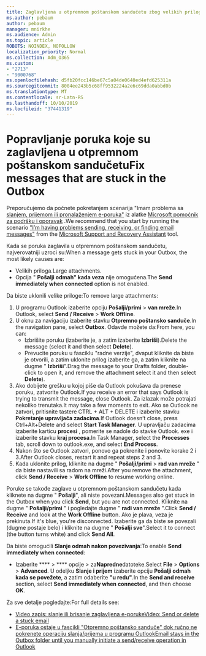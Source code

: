 ```yaml
---
title: Zaglavljena u otpremnom poštanskom sandučetu zbog velikih priloga
ms.author: pebaum
author: pebaum
manager: mnirkhe
ms.audience: Admin
ms.topic: article
ROBOTS: NOINDEX, NOFOLLOW
localization_priority: Normal
ms.collection: Adm_O365
ms.custom:
- "2713"
- "9000768"
ms.openlocfilehash: d5fb20fcc146be67c5a04de0640ed4efd625311a
ms.sourcegitcommit: 8004ee243b5c68ff9532224a2e6c69dda0abbd0b
ms.translationtype: MT
ms.contentlocale: sr-Latn-RS
ms.lasthandoff: 10/10/2019
ms.locfileid: "37441319"
---
```

# <a name="fix-messages-that-are-stuck-in-the-outbox"></a><span data-ttu-id="1c1b9-102">Popravljanje poruka koje su zaglavljena u otpremnom poštanskom sandučetu</span><span class="sxs-lookup"><span data-stu-id="1c1b9-102">Fix messages that are stuck in the Outbox</span></span>

<span data-ttu-id="1c1b9-103">Preporučujemo da počnete pokretanjem scenarija "Imam problema sa [slanjem, prijemom ili pronalaženjem e-poruka"](https://aka.ms/SaRA-OutlookSendReceive) iz alatke [Microsoft pomoćnik za podršku i oporavak](https://diagnostics.office.com/#/) .</span><span class="sxs-lookup"><span data-stu-id="1c1b9-103">We recommend that you start by running the scenario ["I’m having problems sending, receiving, or finding email messages"](https://aka.ms/SaRA-OutlookSendReceive) from the [Microsoft Support and Recovery Assistant](https://diagnostics.office.com/#/) tool.</span></span>

<span data-ttu-id="1c1b9-104">Kada se poruka zaglavila u otpremnom poštanskom sandučetu, najverovatniji uzroci su:</span><span class="sxs-lookup"><span data-stu-id="1c1b9-104">When a message gets stuck in your Outbox, the most likely causes are:</span></span>
- <span data-ttu-id="1c1b9-105">Velikih priloga.</span><span class="sxs-lookup"><span data-stu-id="1c1b9-105">Large attachments.</span></span>
- <span data-ttu-id="1c1b9-106">Opcija " **Pošalji odmah" kada veza** nije omogućena.</span><span class="sxs-lookup"><span data-stu-id="1c1b9-106">The **Send immediately when connected** option is not enabled.</span></span>

<span data-ttu-id="1c1b9-107">Da biste uklonili velike priloge:</span><span class="sxs-lookup"><span data-stu-id="1c1b9-107">To remove large attachments:</span></span> 

1. <span data-ttu-id="1c1b9-108">U programu Outlook izaberite opciju **Pošalji/primi** > **van mreže**.</span><span class="sxs-lookup"><span data-stu-id="1c1b9-108">In Outlook, select **Send / Receive** > **Work Offline**.</span></span> 
2. <span data-ttu-id="1c1b9-109">U oknu za navigaciju izaberite stavku **Otpremno poštansko sanduče**.</span><span class="sxs-lookup"><span data-stu-id="1c1b9-109">In the navigation pane, select **Outbox**.</span></span> <span data-ttu-id="1c1b9-110">Odavde možete da:</span><span class="sxs-lookup"><span data-stu-id="1c1b9-110">From here, you can:</span></span> 
    - <span data-ttu-id="1c1b9-111">Izbrišite poruku (izaberite je, a zatim izaberite **Izbriši**).</span><span class="sxs-lookup"><span data-stu-id="1c1b9-111">Delete the message (select it and then select **Delete**).</span></span>
    - <span data-ttu-id="1c1b9-112">Prevucite poruku u fasciklu "radne verzije", dvaput kliknite da biste je otvorili, a zatim uklonite prilog izaberite ga, a zatim kliknite na dugme " **Izbriši**".</span><span class="sxs-lookup"><span data-stu-id="1c1b9-112">Drag the message to your Drafts folder, double-click to open it, and remove the attachment select it and then select **Delete**).</span></span>
3. <span data-ttu-id="1c1b9-113">Ako dobijete grešku u kojoj piše da Outlook pokušava da prenese poruku, zatvorite Outlook.</span><span class="sxs-lookup"><span data-stu-id="1c1b9-113">If you receive an error that says Outlook is trying to transmit the message, close Outlook.</span></span> <span data-ttu-id="1c1b9-114">Za izlazak može potrajati nekoliko trenutaka.</span><span class="sxs-lookup"><span data-stu-id="1c1b9-114">It may take a few moments to exit.</span></span> <span data-ttu-id="1c1b9-115">Ako se Outlook ne zatvori, pritisnite tastere CTRL + ALT + DELETE i izaberite stavku **Pokretanje upravljača zadacima**.</span><span class="sxs-lookup"><span data-stu-id="1c1b9-115">If Outlook doesn’t close, press Ctrl+Alt+Delete and select **Start Task Manager**.</span></span> <span data-ttu-id="1c1b9-116">U upravljaču zadacima izaberite karticu **procesi** , pomerite se nadole do stavke Outlook. exe i izaberite stavku **kraj procesa**.</span><span class="sxs-lookup"><span data-stu-id="1c1b9-116">In Task Manager, select the **Processes** tab, scroll down to outlook.exe, and select **End Process**.</span></span>
4. <span data-ttu-id="1c1b9-117">Nakon što se Outlook zatvori, ponovo ga pokrenite i ponovite korake 2 i 3.</span><span class="sxs-lookup"><span data-stu-id="1c1b9-117">After Outlook closes, restart it and repeat steps 2 and 3.</span></span> 
5. <span data-ttu-id="1c1b9-118">Kada uklonite prilog, kliknite na dugme " **Pošalji/primi** > **rad van mreže** " da biste nastavili sa radom na mreži.</span><span class="sxs-lookup"><span data-stu-id="1c1b9-118">After you remove the attachment, click **Send / Receive** > **Work Offline** to resume working online.</span></span> 

<span data-ttu-id="1c1b9-119">Poruke se takođe zaglave u otpremnom poštanskom sandučetu kada kliknete na dugme " **Pošalji**", ali niste povezani.</span><span class="sxs-lookup"><span data-stu-id="1c1b9-119">Messages also get stuck in the Outbox when you click **Send**, but you are not connected.</span></span> <span data-ttu-id="1c1b9-120">Kliknite na dugme " **Pošalji/primi** " i pogledajte dugme " **radi van mreže** ".</span><span class="sxs-lookup"><span data-stu-id="1c1b9-120">Click **Send / Receive** and look at the **Work Offline** button.</span></span> <span data-ttu-id="1c1b9-121">Ako je plava, veza je prekinuta.</span><span class="sxs-lookup"><span data-stu-id="1c1b9-121">If it's blue, you're disconnected.</span></span> <span data-ttu-id="1c1b9-122">Izaberite ga da biste se povezali (dugme postaje belo) i kliknite na dugme " **Pošalji sve**".</span><span class="sxs-lookup"><span data-stu-id="1c1b9-122">Select it to connect (the button turns white) and click **Send All**.</span></span>
 
<span data-ttu-id="1c1b9-123">Da biste omogućili **Slanje odmah nakon povezivanja**:</span><span class="sxs-lookup"><span data-stu-id="1c1b9-123">To enable **Send immediately when connected**:</span></span>
 
- <span data-ttu-id="1c1b9-124">Izaberite \*\*\*\* > \*\*\*\* opcije >  za**Napredne**datoteke.</span><span class="sxs-lookup"><span data-stu-id="1c1b9-124">Select **File** > **Options** >  **Advanced**.</span></span>
<span data-ttu-id="1c1b9-125">U odeljku **Slanje i prijem** izaberite opciju **Pošalji odmah kada se povežete**, a zatim odaberite **"u redu"**.</span><span class="sxs-lookup"><span data-stu-id="1c1b9-125">In the **Send and receive** section, select **Send immediately when connected**, and then choose **OK**.</span></span>
 
<span data-ttu-id="1c1b9-126">Za sve detalje pogledajte:</span><span class="sxs-lookup"><span data-stu-id="1c1b9-126">For full details see:</span></span>
- [<span data-ttu-id="1c1b9-127">Video zapis: slanje ili brisanje zaglavljena e-poruke</span><span class="sxs-lookup"><span data-stu-id="1c1b9-127">Video: Send or delete a stuck email</span></span>](https://support.office.com/article/Video-Send-or-delete-an-email-stuck-in-your-outbox-26d5d34a-4e5f-444a-a9e8-44db04a94dec) 
- [<span data-ttu-id="1c1b9-128">E-poruka ostaje u fascikli "Otpremno poštansko sanduče" dok ručno ne pokrenete operaciju slanja/prijema u programu Outlook</span><span class="sxs-lookup"><span data-stu-id="1c1b9-128">Email stays in the Outbox folder until you manually initiate a send/receive operation in Outlook</span></span>](https://support.microsoft.com/help/2797572/email-stays-in-the-outbox-folder-until-you-manually-initiate-a-send-re)
